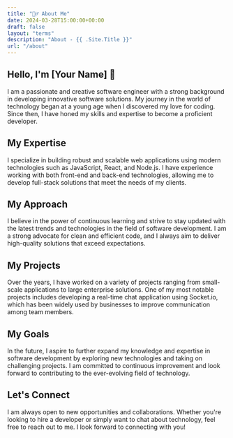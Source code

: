 ```yaml
---
title: "🙋‍♂️ About Me"
date: 2024-03-28T15:00:00+00:00
draft: false
layout: "terms"
description: "About - {{ .Site.Title }}"
url: "/about"
---
```


## Hello, I'm [Your Name] 👋
I am a passionate and creative software engineer with a strong background in developing innovative software solutions. My journey in the world of technology began at a young age when I discovered my love for coding. Since then, I have honed my skills and expertise to become a proficient developer.

## My Expertise
I specialize in building robust and scalable web applications using modern technologies such as JavaScript, React, and Node.js. I have experience working with both front-end and back-end technologies, allowing me to develop full-stack solutions that meet the needs of my clients.

## My Approach
I believe in the power of continuous learning and strive to stay updated with the latest trends and technologies in the field of software development. I am a strong advocate for clean and efficient code, and I always aim to deliver high-quality solutions that exceed expectations.

## My Projects
Over the years, I have worked on a variety of projects ranging from small-scale applications to large enterprise solutions. One of my most notable projects includes developing a real-time chat application using Socket.io, which has been widely used by businesses to improve communication among team members.

## My Goals
In the future, I aspire to further expand my knowledge and expertise in software development by exploring new technologies and taking on challenging projects. I am committed to continuous improvement and look forward to contributing to the ever-evolving field of technology.

## Let's Connect
I am always open to new opportunities and collaborations. Whether you're looking to hire a developer or simply want to chat about technology, feel free to reach out to me. I look forward to connecting with you!